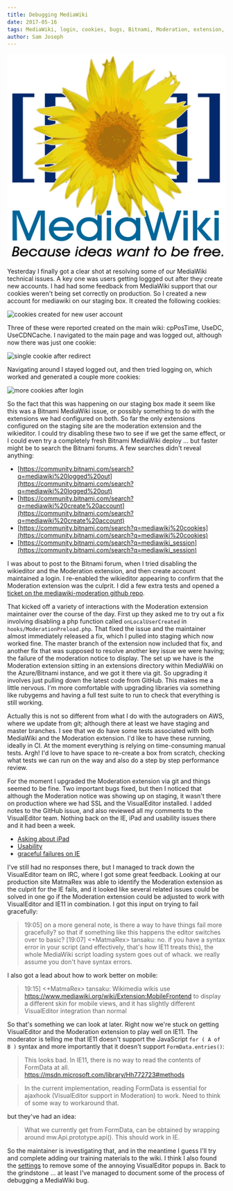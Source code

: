 ```yaml
---
title: Debugging MediaWiki
date: 2017-05-16
tags: MediaWiki, login, cookies, bugs, Bitnami, Moderation, extension, git, upgrade, VisualEditor, IRC
author: Sam Joseph
---
```


![mediawiki](/images/MediaWiki.svg)

Yesterday I finally got a clear shot at resolving some of our MediaWiki technical issues.  A key one was users getting loggged out after they create new accounts.  I had had some feedback from MediaWiki support that our cookies weren't being set correctly on production.  So I created a new account for mediawiki on our staging box.  It created the following cookies:

![cookies created for new user account](https://www.dropbox.com/s/f73wmvq1g31uh6o/Screenshot%202017-05-15%2010.56.38.png?dl=1)

Three of these were reported created on the main wiki: cpPosTime, UseDC, UseCDNCache. I navigated to the main page and was logged out, although now there was just one cookie:

![single cookie after redirect](https://www.dropbox.com/s/mha525jx20y2yow/Screenshot%202017-05-15%2011.00.21.png?dl=1)

Navigating around I stayed logged out, and then tried logging on, which worked and generated a couple more cookies:

![more cookies after login](https://www.dropbox.com/s/h68yx9n2tz9jpv5/Screenshot%202017-05-15%2011.01.59.png?dl=1)

So the fact that this was happening on our staging box made it seem like this was a Bitnami MediaWiki issue, or possibly something to do with the extensions we had configured on both.  So far the only extensions configured on the staging site are the moderation extension and the wikieditor.  I could try disabling these two to see if we get the same effect, or I could even try a completely fresh Bitnami MediaWiki deploy ... but faster might be to search the Bitnami forums.  A few searches didn't reveal anything:

* [https://community.bitnami.com/search?q=mediawiki%20logged%20out](https://community.bitnami.com/search?q=mediawiki%20logged%20out)
* [https://community.bitnami.com/search?q=mediawiki%20create%20account](https://community.bitnami.com/search?q=mediawiki%20create%20account)
* [https://community.bitnami.com/search?q=mediawiki%20cookies](https://community.bitnami.com/search?q=mediawiki%20cookies)
* [https://community.bitnami.com/search?q=mediawiki_session](https://community.bitnami.com/search?q=mediawiki_session)

I was about to post to the Bitnami forum, when I tried disabling the wikieditor and the Moderation extension, and then create account maintained a login.  I re-enabled the wikieditor appearing to confirm that the Moderation extension was the culprit.  I did a few extra tests and opened a [ticket on the mediawiki-moderation github repo](https://github.com/edwardspec/mediawiki-moderation/issues/11).

That kicked off a variety of interactions with the Moderation extension maintainer over the course of the day.  First up they asked me to try out a fix involving disabling a php function called `onLocalUserCreated` in `hooks/ModerationPreload.php`.  That fixed the issue and the maintainer almost immediately released a fix, which I pulled into staging which now worked fine. The master branch of the extension now included that fix, and another fix that was supposed to resolve another key issue we were having; the failure of the moderation notice to display.  The set up we have is the Moderation extension sitting in an extensions directory within MediaWiki on the Azure/Bitnami instance, and we got it there via git.  So upgrading it involves just pulling down the latest code from GitHub.  This makes me a little nervous.  I'm more comfortable with upgrading libraries via something like rubygems and having a full test suite to run to check that everything is still working.

Actually this is not so different from what I do with the autograders on AWS, where we update from git; although there at least we have staging and master branches.  I see that we do have some tests associated with both MediaWiki and the Moderation extension.  I'd like to have these running, ideally in CI.  At the moment everything is relying on time-consuming manual tests.  Argh! I'd love to have space to re-create a box from scratch, checking what tests we can run on the way and also do a step by step performance review.

For the moment I upgraded the Moderation extension via git and things seemed to be fine.  Two important bugs fixed, but then I noticed that although the Moderation notice was showing up on staging, it wasn't there on production where we had SSL and the VisualEditor installed.  I added notes to the GitHub issue, and also reviewed all my comments to the VisualEditor team.  Nothing back on the IE, iPad and usability issues there and it had been a week.

* [Asking about iPad](https://www.mediawiki.org/wiki/Topic:Tqcoy1d9m5sbtf1e)
* [Usability](https://www.mediawiki.org/wiki/Topic:Tql1dw7a2muih6ma)
* [graceful failures on IE](https://www.mediawiki.org/wiki/Topic:Tqcpj4g11oe3b2ht)

I've still had no responses there, but I managed to track down the VisualEditor team on IRC, where I got some great feedback.  Looking at our production site MatmaRex was able to identify the Moderation extension as the culprit for the IE fails, and it looked like several related issues could be solved in one go if the Moderation extension could be adjusted to work with VisualEditor and IE11 in combination.  I got this input on trying to fail gracefully:

> 19:05] <tansaku> on a more general note, is there a way to have things fail more gracefully? so that if something like this happens the editor switches over to basic?
> [19:07] <+MatmaRex> tansaku: no. if you have a syntax error in your script (and effectively, that's how IE11 treats this), the whole MediaWiki script loading system goes out of whack. we really assume you don't have syntax errors.

I also got a lead about how to work better on mobile:

> 19:15] <+MatmaRex> tansaku: Wikimedia wikis use https://www.mediawiki.org/wiki/Extension:MobileFrontend to display a different skin for mobile views, and it has slightly different VisualEditor integration than normal

So that's something we can look at later.  Right now we're stuck on getting VisualEditor and the Moderation extension to play well on IE11.  The moderator is telling me that IE11 doesn't support the JavaScript `for ( A of B )` syntax and more importantly that it doesn't support `FormData.entries()`:

> This looks bad. In IE11, there is no way to read the contents of FormData at all.
https://msdn.microsoft.com/library/Hh772723#methods

> In the current implementation, reading FormData is essential for ajaxhook (VisualEditor support in Moderation) to work. Need to think of some way to workaround that.

but they've had an idea:

> What we currently get from FormData, can be obtained by wrapping around mw.Api.prototype.api(). This should work in IE.

So the maintainer is investigating that, and in the meantime I guess I'll try and complete adding our training materials to the wiki.  I think I also found the [settings](https://www.mediawiki.org/wiki/Extension:VisualEditor#Complete_list_of_configuration_options) to remove some of the annoying VisualEditor popups in.  Back to the grindstone ... at least I've managed to document some of the process of debugging a MediaWiki bug.
